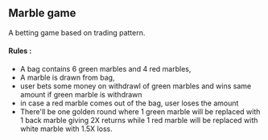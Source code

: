 ## Marble game

A betting game based on trading pattern.

#### Rules :
+ A bag contains 6 green marbles and 4 red marbles,
+ A marble is drawn from bag,
+ user bets some money on withdrawl of green marbles and wins same amount if green marble is withdrawn
+ in case a red marble comes out of the bag, user loses  the amount
+ There'll be one golden round where 1 green marble will be replaced with 1 back marble giving 2X returns while 1 red marble will be replaced with white marble with 1.5X loss.
